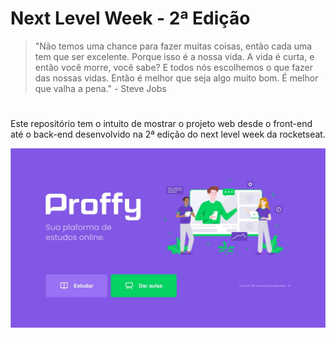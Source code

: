 # Next Level Week - 2ª Edição

> "Não temos uma chance para fazer muitas coisas, então cada uma tem que ser excelente. Porque isso é a nossa vida. A vida é curta, e então você morre, você sabe? E todos nós escolhemos o que fazer das nossas vidas. Então é melhor que seja algo muito bom. É melhor que valha a pena." - Steve Jobs

#
Este repositório tem o intuito de mostrar o projeto web desde o front-end até o back-end desenvolvido na 2ª edição do next level week da rocketseat.

![Imagem da primeira tela](images/Proffy.jpg)